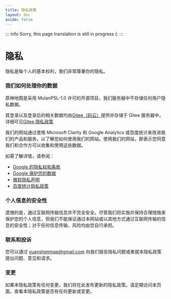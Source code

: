 ```yaml
---
title: 隐私政策
layout: doc
aside: false
---
```


::: info
Sorry, this page translation is still in progress (:
:::

# 隐私

隐私是每个人的基本权利，我们非常尊重你的隐私。

### 我们如何处理你的数据

原神地图是采用 MulanPSL-1.0 许可的开源项目，我们服务器中不存储任何用户隐私数据。

其登录以及登录后的相关数据均由[Gitee（码云）](https://gitee.com/)提供并存储于 Gitee 服务器中，详细可见[Gitee 隐私政策](https://gitee.com/terms/privacy_terms)

我们的网站通过使用 Microsoft Clarity 和 Google Analytics 或百度统计来改进我们的产品和服务，以了解您如何使用我们的网站。使用我们的网站，即表示您同意我们和合作方可以收集和使用这些数据。

如需了解详情，请参阅：

- [Google 的隐私权和条款](https://www.google.com/policies/privacy/partners/)
- [Google 保护您的数据](https://support.google.com/analytics/answer/6004245)
- [微软隐私声明](https://privacy.microsoft.com/privacystatement)
- [百度统计隐私政策](https://tongji.baidu.com/web/help/article?id=375&type=0)

### 个人信息的安全性

遗憾的是，通过互联网传输信息并不完全安全。尽管我们将实施并保持合理措施来保护您的个人信息，但我们不能保证通过本网站或以其他方式通过互联网传输的信息的安全性；对于任何信息传输，风险均由您自行承担。

### 联系和投诉

您可以通过 [yuanshenmap@gmail.com](mailto:yuanshenmap@gmail.com) 向我们报告隐私问题或者就本隐私政策提出问题、意见和请求。

### 变更

如果本隐私政策有任何变更，我们将在此发布更新的隐私政策。请定期访问本页面，查看本隐私政策是否有任何更新或变更。
